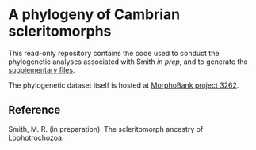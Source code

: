 # A phylogeny of Cambrian scleritomorphs

This read-only repository contains the code used to conduct the phylogenetic analyses associated with Smith _in prep_, and to generate the [supplementary files](https://ms609.github.io/halkieria/).

The phylogenetic dataset itself is hosted at [MorphoBank project 3262](https://morphobank.org/permalink/?P3262).

## Reference

Smith, M. R. (in preparation). The scleritomorph ancestry of Lophotrochozoa.
